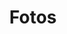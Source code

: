 ---
title: Fotos
ShowRSS: false
description: |
  Descubre un mundo cautivador a través de mi galería de fotos, donde cada imagen cuenta una historia única y te invita a sumergirte en su fascinante universo visual.
---